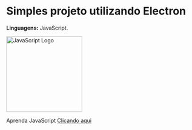 # Simples projeto utilizando Electron

<b>Linguagens:</b> JavaScript.


<a href="https://www.w3schools.com/js/"><img style="width: 200px;" src="https://upload.wikimedia.org/wikipedia/commons/thumb/9/99/Unofficial_JavaScript_logo_2.svg/2048px-Unofficial_JavaScript_logo_2.svg.png" alt="JavaScript Logo"></a>

Aprenda JavaScript <a href="https://www.w3schools.com/js/">Clicando aqui</a>
